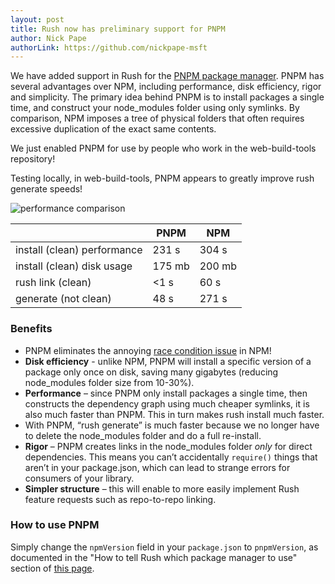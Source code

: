 ```yaml
---
layout: post
title: Rush now has preliminary support for PNPM
author: Nick Pape
authorLink: https://github.com/nickpape-msft
---
```


We have added support in Rush for the [PNPM package manager](https://github.com/pnpm/pnpm). PNPM has several advantages over NPM, including performance, disk efficiency, rigor and simplicity. The primary idea behind PNPM is to install packages a single time, and construct your node_modules folder using only symlinks. By comparison, NPM imposes a tree of physical folders that often requires excessive duplication of the exact same contents.

We just enabled PNPM for use by people who work in the web-build-tools repository!

Testing locally, in web-build-tools, PNPM appears to greatly improve rush generate speeds!

![performance comparison](https://raw.githubusercontent.com/Microsoft/web-build-tools/master/common/wiki-images/performance_pnpm.png)

|                             | PNPM         | NPM          |
|-----------------------------|--------------|--------------|
| install (clean) performance | 231 s        | 304 s        |
| install (clean) disk usage  | 175 mb       | 200 mb       |
| rush link (clean)           | <1 s         | 60 s         |
| generate (not clean)        | 48 s         | 271 s        |

### Benefits

* PNPM eliminates the annoying [race condition issue](https://github.com/request/request/issues/2807) in NPM!
* **Disk efficiency** - unlike NPM, PNPM will install a specific version of a package only once on disk, saving many gigabytes (reducing node_modules folder size from 10-30%).
* **Performance** – since PNPM only install packages a single time, then constructs the dependency graph using much cheaper symlinks, it is also much faster than PNPM. This in turn makes rush install much faster.
* With PNPM, “rush generate” is much faster because we no longer have to delete the node_modules folder and do a full re-install.
* **Rigor** – PNPM creates links in the node_modules folder *only* for direct dependencies. This means you can’t accidentally `require()` things that aren’t in your package.json, which can lead to strange errors for consumers of your library.
* **Simpler structure** – this will enable to more easily implement Rush feature requests such as repo-to-repo linking.

### How to use PNPM
Simply change the `npmVersion` field in your `package.json` to `pnpmVersion`, as documented in the "How to tell Rush which package manager to use" section of [this page](https://github.com/Microsoft/web-build-tools/wiki/Rush-~-NPM-vs-PNPM-vs-Yarn#how-to-tell-rush-which-package-manager-to-use).